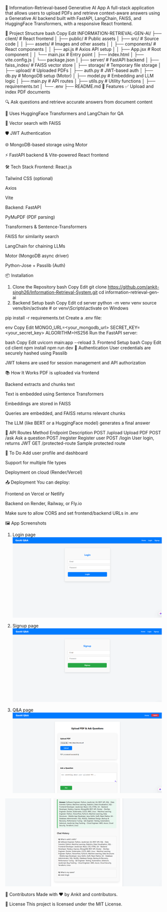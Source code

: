 🧠 Information-Retrieval-based Generative AI App
A full-stack application that allows users to upload PDFs and retrieve context-aware answers using a Generative AI backend built with FastAPI, LangChain, FAISS, and HuggingFace Transformers, with a responsive React frontend.

📁 Project Structure
bash
Copy
Edit
INFORMATION-RETRIEVAL-GEN-AI/
├── client/                # React frontend
│   ├── public/            # Public assets
│   ├── src/               # Source code
│   │   ├── assets/        # Images and other assets
│   │   ├── components/    # React components
│   │   ├── api.js         # Axios API setup
│   │   ├── App.jsx        # Root component
│   │   └── main.jsx       # Entry point
│   ├── index.html
│   ├── vite.config.js
│   └── package.json
│
├── server/                # FastAPI backend
│   ├── faiss_index/       # FAISS vector store
│   ├── storage/           # Temporary file storage
│   ├── upload/            # Uploaded PDFs
│   ├── auth.py            # JWT-based auth
│   ├── db.py              # MongoDB setup (Motor)
│   ├── model.py           # Embedding and LLM logic
│   ├── main.py            # API routes
│   ├── utils.py           # Utility functions
│   ├── requirements.txt
│   └── .env
├── README.md
🚀 Features
✅ Upload and index PDF documents

🔍 Ask questions and retrieve accurate answers from document content

🤖 Uses HuggingFace Transformers and LangChain for QA

🧠 Vector search with FAISS

🛡️ JWT Authentication

🌐 MongoDB-based storage using Motor

⚡ FastAPI backend & Vite-powered React frontend

🛠️ Tech Stack
Frontend:
React.js

Tailwind CSS (optional)

Axios

Vite

Backend:
FastAPI

PyMuPDF (PDF parsing)

Transformers & Sentence-Transformers

FAISS for similarity search

LangChain for chaining LLMs

Motor (MongoDB async driver)

Python-Jose + Passlib (Auth)

📦 Installation
1. Clone the Repository
bash
Copy
Edit
git clone https://github.com/ankit-singh26/Information-Retrieval-System.git
cd information-retrieval-gen-ai
2. Backend Setup
bash
Copy
Edit
cd server
python -m venv venv
source venv/bin/activate  # or venv\Scripts\activate on Windows

pip install -r requirements.txt
Create a .env file:

env
Copy
Edit
MONGO_URL=<your_mongodb_url>
SECRET_KEY=<your_secret_key>
ALGORITHM=HS256
Run the FastAPI server:

bash
Copy
Edit
uvicorn main:app --reload
3. Frontend Setup
bash
Copy
Edit
cd client
npm install
npm run dev
🔐 Authentication
User credentials are securely hashed using Passlib

JWT tokens are used for session management and API authorization

📚 How It Works
PDF is uploaded via frontend

Backend extracts and chunks text

Text is embedded using Sentence Transformers

Embeddings are stored in FAISS

Queries are embedded, and FAISS returns relevant chunks

The LLM (like BERT or a HuggingFace model) generates a final answer

🧪 API Routes
Method	Endpoint	Description
POST	/upload	Upload PDF
POST	/ask	Ask a question
POST	/register	Register user
POST	/login	User login, returns JWT
GET	/protected-route	Sample protected route

📌 To Do
 Add user profile and dashboard

 Support for multiple file types

 Deployment on cloud (Render/Vercel)

📤 Deployment
You can deploy:

Frontend on Vercel or Netlify

Backend on Render, Railway, or Fly.io

Make sure to allow CORS and set frontend/backend URLs in .env

🖼️ App Screenshots
1. Login page
![Demo Image](images/images/login.png)

2. Signup page
![Demo Image](images/images/signup.png)

3. Q&A page
![Demo Image](images/images/upload.png)

![Demo Image](images/images/image.png)

🤝 Contributors
Made with ❤️ by Ankit and contributors.

📄 License
This project is licensed under the MIT License.


